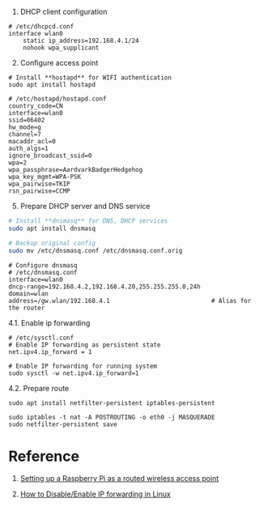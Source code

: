 1. DHCP client configuration 

```
# /etc/dhcpcd.conf
interface wlan0
    static ip_address=192.168.4.1/24
    nohook wpa_supplicant
```

2. Configure access point 

```
# Install **hostapd** for WIFI authentication 
sudo apt install hostapd
```

```
# /etc/hostapd/hostapd.conf
country_code=CN
interface=wlan0
ssid=06402
hw_mode=g
channel=7
macaddr_acl=0
auth_algs=1
ignore_broadcast_ssid=0
wpa=2
wpa_passphrase=AardvarkBadgerHedgehog
wpa_key_mgmt=WPA-PSK
wpa_pairwise=TKIP
rsn_pairwise=CCMP
```


5. Prepare DHCP server and DNS service 

``` bash
# Install **dnsmasq** for DNS, DHCP services
sudo apt install dnsmasq
```

``` bash
# Backup original config
sudo mv /etc/dnsmasq.conf /etc/dnsmasq.conf.orig
```

```
# Configure dnsmasq
# /etc/dnsmasq.conf
interface=wlan0
dncp-range=192.168.4.2,192.168.4.20,255.255.255.0,24h
domain=wlan
address=/gw.wlan/192.168.4.1                            # Alias for the router
```



4.1. Enable ip forwarding

```
# /etc/sysctl.conf
# Enable IP forwarding as persistent state 
net.ipv4.ip_forward = 1
```

```
# Enable IP forwarding for running system
sudo sysctl -w net.ipv4.ip_forward=1
```

4.2. Prepare route

```
sudo apt install netfilter-persistent iptables-persistent
```

```
sudo iptables -t nat -A POSTROUTING -o eth0 -j MASQUERADE
sudo netfilter-persistent save
```


# Reference

1. [Setting up a Raspberry Pi as a routed wireless access point](https://www.raspberrypi.org/documentation/configuration/wireless/access-point-routed.md)

2. [How to Disable/Enable IP forwarding in Linux](https://linuxconfig.org/how-to-turn-on-off-ip-forwarding-in-linux)

